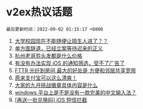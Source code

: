 # v2ex热议话题

`最后更新时间：2022-09-02 01:15:17 +0800`

1. [大学校园现在不能随便让陌生人进了？？](https://www.v2ex.com/t/876910)
1. [单方面辞退，已经立案等待迟来的正义](https://www.v2ex.com/t/876946)
1. [杭州老哥剪头发都是什么价格](https://www.v2ex.com/t/876979)
1. [有没有办法实现 iOS 的通知筛选，受不了广告了](https://www.v2ex.com/t/876883)
1. [FTTR 光纤到房间 最大的好处是 方便和邻居共享宽带](https://www.v2ex.com/t/876955)
1. [原来支付宝可以这么清爽！](https://www.v2ex.com/t/876963)
1. [大家的九月挑战徽章具体内容是什么](https://www.v2ex.com/t/876875)
1. [windows 平台上是不是没有一款完美的中文输入法？](https://www.v2ex.com/t/877063)
1. [[再送一批兑换码] iOS 短信拦截](https://www.v2ex.com/t/876876)

